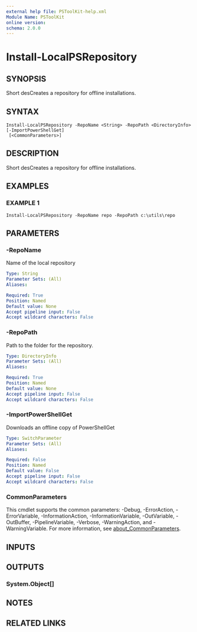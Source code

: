 ```yaml
---
external help file: PSToolKit-help.xml
Module Name: PSToolKit
online version:
schema: 2.0.0
---
```


# Install-LocalPSRepository

## SYNOPSIS
Short desCreates a repository for offline installations.

## SYNTAX

```
Install-LocalPSRepository -RepoName <String> -RepoPath <DirectoryInfo> [-ImportPowerShellGet]
 [<CommonParameters>]
```

## DESCRIPTION
Short desCreates a repository for offline installations.

## EXAMPLES

### EXAMPLE 1
```
Install-LocalPSRepository -RepoName repo -RepoPath c:\utils\repo
```

## PARAMETERS

### -RepoName
Name of the local repository

```yaml
Type: String
Parameter Sets: (All)
Aliases:

Required: True
Position: Named
Default value: None
Accept pipeline input: False
Accept wildcard characters: False
```

### -RepoPath
Path to the folder for the repository.

```yaml
Type: DirectoryInfo
Parameter Sets: (All)
Aliases:

Required: True
Position: Named
Default value: None
Accept pipeline input: False
Accept wildcard characters: False
```

### -ImportPowerShellGet
Downloads an offline copy of PowerShellGet

```yaml
Type: SwitchParameter
Parameter Sets: (All)
Aliases:

Required: False
Position: Named
Default value: False
Accept pipeline input: False
Accept wildcard characters: False
```

### CommonParameters
This cmdlet supports the common parameters: -Debug, -ErrorAction, -ErrorVariable, -InformationAction, -InformationVariable, -OutVariable, -OutBuffer, -PipelineVariable, -Verbose, -WarningAction, and -WarningVariable. For more information, see [about_CommonParameters](http://go.microsoft.com/fwlink/?LinkID=113216).

## INPUTS

## OUTPUTS

### System.Object[]
## NOTES

## RELATED LINKS
